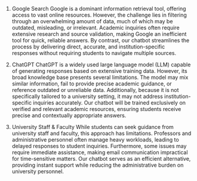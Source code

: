 1. Google Search
Google is a dominant information retrieval tool, offering access to vast online resources. However, the challenge lies in filtering through an overwhelming amount of data, much of which may be outdated, misleading, or irrelevant. Academic inquiries often require extensive research and source validation, making Google an inefficient tool for quick, reliable answers. By contrast, our chatbot streamlines the process by delivering direct, accurate, and institution-specific responses without requiring students to navigate multiple sources.

2. ChatGPT
ChatGPT is a widely used large language model (LLM) capable of generating responses based on extensive training data. However, its broad knowledge base presents several limitations. The model may mix similar information, fail to provide precise academic guidance, or reference outdated or unreliable data. Additionally, because it is not specifically tailored to a university setting, it may not address institution-specific inquiries accurately. Our chatbot will be trained exclusively on verified and relevant academic resources, ensuring students receive precise and contextually appropriate answers.

3. University Staff & Faculty
While students can seek guidance from university staff and faculty, this approach has limitations. Professors and administrative personnel often manage heavy workloads, leading to delayed responses to student inquiries. Furthermore, some issues may require immediate assistance, making email communication impractical for time-sensitive matters. Our chatbot serves as an efficient alternative, providing instant support while reducing the administrative burden on university personnel.
